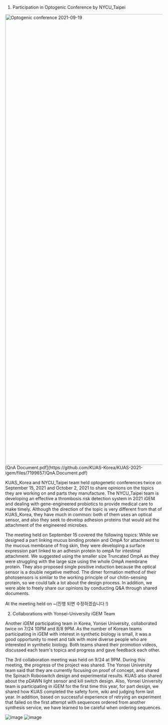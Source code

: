 1. Participation in Optogenic Conference by NYCU_Taipei

<img width="1440" alt="Optogenic conference 2021-09-19 " src="https://user-images.githubusercontent.com/87188354/134100568-8c23b3ff-92c9-4535-8486-e69cb1a30e22.png">
[QnA Document.pdf](https://github.com/KUAS-Korea/KUAS-2021-igem/files/7199657/QnA.Document.pdf)


KUAS_Korea and NYCU_Taipei team held optogenetic conferences twice on September 15, 2021 and October 2, 2021 to share opinions on the topics they are working on and parts they manufacture. The NYCU_Taipei team is developing an effective a thrombosis risk detection system in 2021 iGEM and dealing with gene-engineered probiotics to provide medical care to make timely. Although the direction of the topic is very different from that of KUAS_Korea, they have much in common: both of them uses an optical sensor, and also they seek to develop adhesion proteins that would aid the attachment of the engineered microbes.

The meeting held on September 15 covered the following topics: While we designed a part linking mucus binding protein and OmpA for attachment to the mucous membrane of frog skin, they were developing a surface expression part linked to an adhesin protein to ompA for intestinal attachment. We suggested using the smaller size Truncated OmpA as they were struggling with the large size using the whole OmpA membrane protein. They also proposed single positive induction because the optical sensor is a double negative method. The dimer formation method of their photosensors is similar to the working principle of our chitin-sensing protein, so we could talk a lot about the design process. In addition, we were able to freely share our opinions by conducting Q&A through shared documents.

At the meeting held on ~(진행 되면 수정하겠습니다 !)


2. Collaborations with Yonsei-University iGEM Team

Another iGEM participating team in Korea, Yonsei University, collaborated twice on 7/24 10PM and 8/8 9PM. As the number of Korean teams participating in iGEM with interest in synthetic biology is small, it was a good opportunity to meet and talk with more diverse people who are interested in synthetic biology. Both teams shared their promotion videos, discussed each team's topics and progress and gave feedback each other.

The 3rd collaboration meeting was held on 9/24 at 9PM. During this meeting, the progress of the project was shared. The Yonsei University team said that they are currently focusing on proof of concept, and shared the Spinach Roboswitch design and experimental results. KUAS also shared about the pDAWN light sensor and kill switch design. Also, Yonsei University team is participating in iGEM for the first time this year, for part design, we shared how KUAS completed the safety form,  wiki and judging form last year. In addition, based on successful experience of retrying an experiment that failed on the first attempt with sequences ordered from another synthesis service, we have learned to be careful when ordering sequences.

![image](https://user-images.githubusercontent.com/87228507/133252583-9b0ee443-e19d-4a0f-8c4e-befdaab44c04.png)
![image](https://user-images.githubusercontent.com/87228507/135709367-846c0a6c-bbf2-46a3-b4c8-24501d08054f.png)
